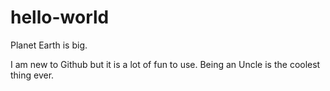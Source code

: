 # hello-world
Planet Earth is big.

I am new to Github but it is a lot of fun to use.
Being an Uncle is the coolest thing ever.

